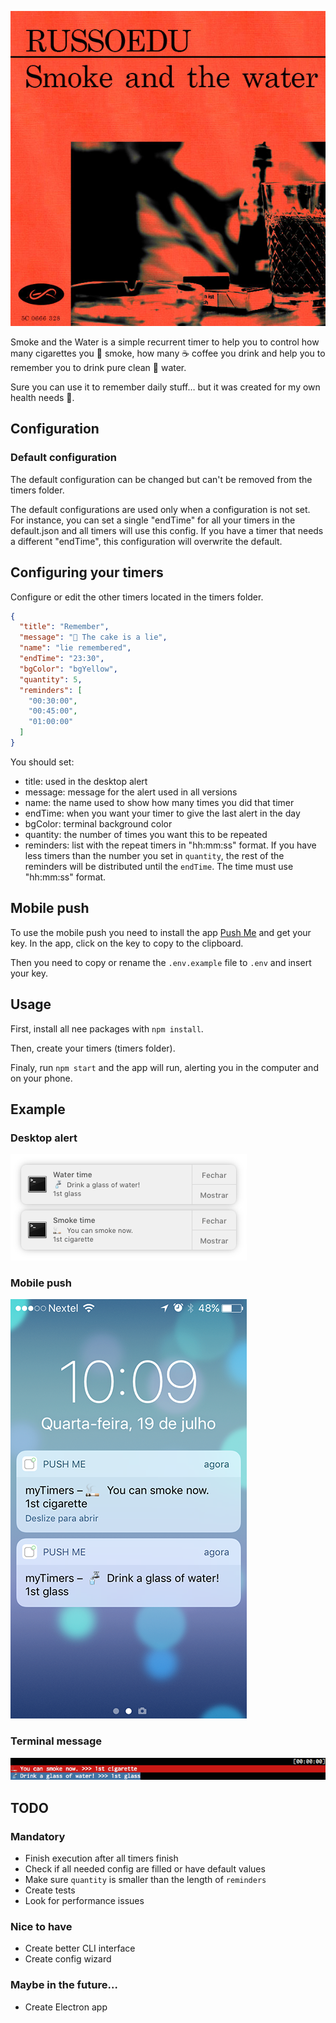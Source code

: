![](./README/smoke-and-the-water.jpg)

Smoke and the Water is a simple recurrent timer to help you to control how many cigarettes you 🚬 smoke, how many ☕️ coffee you drink and help you to remember you to drink pure clean 🚰 water.

Sure you can use it to remember daily stuff… but it was created for my own health needs 😬.

## Configuration

### Default configuration

The default configuration can be changed but can't be removed from the timers folder.

The default configurations are used only when a configuration is not set. For instance, you can set a single "endTime" for all your timers in the default.json and all timers will use this config. If you have a timer that needs a different "endTime", this configuration will overwrite the default.

## Configuring your timers

Configure or edit the other timers located in the timers folder.

```json
{
  "title": "Remember",
  "message": "🍰 The cake is a lie",
  "name": "lie remembered",
  "endTime": "23:30",
  "bgColor": "bgYellow",
  "quantity": 5,
  "reminders": [
    "00:30:00",
    "00:45:00",
    "01:00:00"
  ]
}
```
You should set:

- title: used in the desktop alert
- message: message for the alert used in all versions
- name: the name used to show how many times you did that timer
- endTime: when you want your timer to give the last alert in the day
- bgColor: terminal background color
- quantity: the number of times you want this to be repeated
- reminders: list with the repeat timers in "hh:mm:ss" format. If you have less timers than the number you set in `quantity`, the rest of the reminders will be distributed until the `endTime`. The time must use "hh:mm:ss" format.

## Mobile push
To use the mobile push you need to install the app [Push Me](http://pushme.jagcesar.se) and get your key. In the app, click on the key to copy to the clipboard.

Then you need to copy or rename the `.env.example` file to `.env` and insert your key.


## Usage

First, install all nee packages with `npm install`.

Then, create your timers (timers folder).

Finaly, run `npm start` and the app will run, alerting you in the computer and on your phone.

## Example
### Desktop alert
![Alert example](./README/alert.png)
### Mobile push
![Alert example](./README/mobile.png)
### Terminal message
![Alert example](./README/terminal.png)

## TODO

### Mandatory

- Finish execution after all timers finish
- Check if all needed config are filled or have default values
- Make sure `quantity` is smaller than the length of `reminders`
- Create tests
- Look for performance issues

### Nice to have

- Create better CLI interface
- Create config wizard

### Maybe in the future…

- Create Electron app
